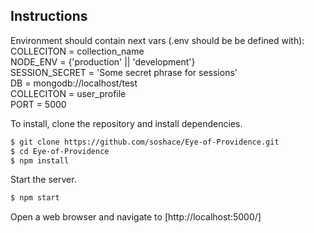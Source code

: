 ## Instructions

Environment should contain next vars (.env should be be defined with):  
COLLECITON = collection_name  
NODE_ENV = {'production' || 'development'}  
SESSION_SECRET = 'Some secret phrase for sessions'  
DB = mongodb://localhost/test  
COLLECITON = user_profile  
PORT = 5000


To install, clone the repository and install dependencies.

```bash
$ git clone https://github.com/soshace/Eye-of-Providence.git
$ cd Eye-of-Providence
$ npm install
```

Start the server.

```bash
$ npm start
```

Open a web browser and navigate to [http://localhost:5000/]
